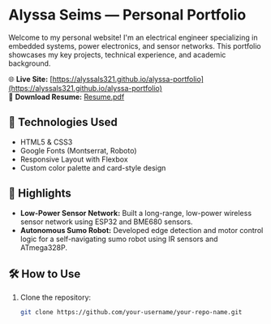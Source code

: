 # Alyssa Seims — Personal Portfolio

Welcome to my personal website! I'm an electrical engineer specializing in embedded systems, power electronics, and sensor networks. This portfolio showcases my key projects, technical experience, and academic background.

🌐 **Live Site:** [https://alyssals321.github.io/alyssa-portfolio](https://alyssals321.github.io/alyssa-portfolio)  
📄 **Download Resume:** [Resume.pdf](Resume.pdf)

## 🔧 Technologies Used
- HTML5 & CSS3
- Google Fonts (Montserrat, Roboto)
- Responsive Layout with Flexbox
- Custom color palette and card-style design

## 🧠 Highlights
- **Low-Power Sensor Network:** Built a long-range, low-power wireless sensor network using ESP32 and BME680 sensors.
- **Autonomous Sumo Robot:** Developed edge detection and motor control logic for a self-navigating sumo robot using IR sensors and ATmega328P.

## 🛠 How to Use
1. Clone the repository:
   ```bash
   git clone https://github.com/your-username/your-repo-name.git
